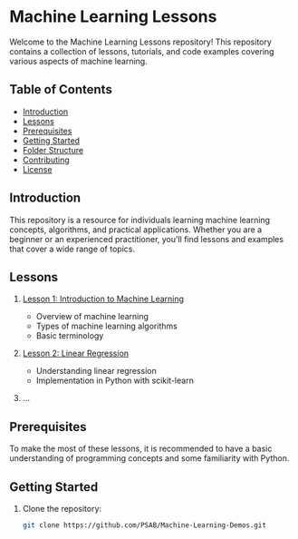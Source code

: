 # Machine Learning Lessons

Welcome to the Machine Learning Lessons repository! This repository contains a collection of lessons, tutorials, and code examples covering various aspects of machine learning.

## Table of Contents

- [Introduction](#introduction)
- [Lessons](#lessons)
- [Prerequisites](#prerequisites)
- [Getting Started](#getting-started)
- [Folder Structure](#folder-structure)
- [Contributing](#contributing)
- [License](#license)

## Introduction

This repository is a resource for individuals learning machine learning concepts, algorithms, and practical applications. Whether you are a beginner or an experienced practitioner, you'll find lessons and examples that cover a wide range of topics.

## Lessons

1. [Lesson 1: Introduction to Machine Learning](lessons/lesson1.md)
   - Overview of machine learning
   - Types of machine learning algorithms
   - Basic terminology

2. [Lesson 2: Linear Regression](lessons/lesson2.md)
   - Understanding linear regression
   - Implementation in Python with scikit-learn

3. ...

## Prerequisites

To make the most of these lessons, it is recommended to have a basic understanding of programming concepts and some familiarity with Python.

## Getting Started

1. Clone the repository:

   ```bash
   git clone https://github.com/PSAB/Machine-Learning-Demos.git
